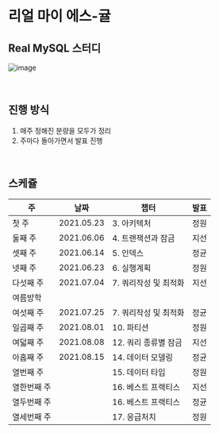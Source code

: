 # 리얼 마이 에스-귤

## Real MySQL 스터디
![image](https://user-images.githubusercontent.com/41745717/118490464-ed3af080-b758-11eb-9ed6-fd2515374232.png)

<br>

## 진행 방식
1. 매주 정해진 분량을 모두가 정리
2. 주마다 돌아가면서 발표 진행

<br>

## 스케쥴
|주|날짜|챕터|발표|
|--|--|--|--|
|첫 주|2021.05.23|3. 아키텍처|정원|
|둘째 주|2021.06.06|4. 트랜잭션과 잠금|지선|
|셋째 주|2021.06.14|5. 인덱스|정균|
|넷째 주|2021.06.23|6. 실행계획|정원|
|다섯째 주|2021.07.04|7. 쿼리작성 및 최적화|지선|
|여름방학|||
|여섯째 주|2021.07.25|7. 쿼리작성 및 최적화|정균|
|일곱째 주|2021.08.01|10. 파티션|정원|
|여덟째 주|2021.08.08|12. 쿼리 종류별 잠금|지선|
|아홉째 주|2021.08.15|14. 데이터 모델링|정균|
|열번째 주||15. 데이터 타입|정원|
|열한번째 주||16. 베스트 프랙티스|지선|
|열두번째 주||16. 베스트 프랙티스|정균|
|열세번째 주||17. 응급처치|정원|
